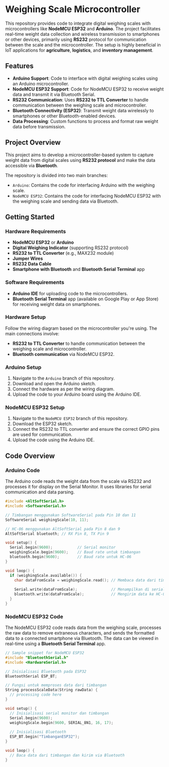# Weighing Scale Microcontroller

This repository provides code to integrate digital weighing scales with microcontrollers like **NodeMCU ESP32** and **Arduino**. The project facilitates real-time weight data collection and wireless transmission to smartphones or other devices, primarily using **RS232** protocol for communication between the scale and the microcontroller. The setup is highly beneficial in IoT applications for **agriculture**, **logistics**, and **inventory management**.

## Features
- **Arduino Support**: Code to interface with digital weighing scales using an Arduino microcontroller.
- **NodeMCU ESP32 Support**: Code for NodeMCU ESP32 to receive weight data and transmit it via Bluetooth Serial.
- **RS232 Communication**: Uses **RS232 to TTL Converter** to handle communication between the weighing scale and microcontroller.
- **Bluetooth Connectivity (ESP32)**: Transmit weight data wirelessly to smartphones or other Bluetooth-enabled devices.
- **Data Processing**: Custom functions to process and format raw weight data before transmission.

## Project Overview
This project aims to develop a microcontroller-based system to capture weight data from digital scales using **RS232 protocol** and make the data accessible via **Bluetooth**. 

The repository is divided into two main branches:
- `Arduino`: Contains the code for interfacing Arduino with the weighing scale.
- `NodeMCU ESP32`: Contains the code for interfacing NodeMCU ESP32 with the weighing scale and sending data via Bluetooth.

## Getting Started

### Hardware Requirements
- **NodeMCU ESP32** or **Arduino**
- **Digital Weighing Indicator** (supporting RS232 protocol)
- **RS232 to TTL Converter** (e.g., MAX232 module)
- **Jumper Wires**
- **RS232 Data Cable**
- **Smartphone with Bluetooth** and **Bluetooth Serial Terminal** app

### Software Requirements
- **Arduino IDE** for uploading code to the microcontrollers.
- **Bluetooth Serial Terminal** app (available on Google Play or App Store) for receiving weight data on smartphones.

### Hardware Setup
Follow the wiring diagram based on the microcontroller you're using. The main connections involve:
- **RS232 to TTL Converter** to handle communication between the weighing scale and microcontroller.
- **Bluetooth communication** via NodeMCU ESP32.

### Arduino Setup
1. Navigate to the `Arduino` branch of this repository.
2. Download and open the Arduino sketch.
3. Connect the hardware as per the wiring diagram.
4. Upload the code to your Arduino board using the Arduino IDE.

### NodeMCU ESP32 Setup
1. Navigate to the `NodeMCU ESP32` branch of this repository.
2. Download the ESP32 sketch.
3. Connect the RS232 to TTL converter and ensure the correct GPIO pins are used for communication.
4. Upload the code using the Arduino IDE.

## Code Overview

### Arduino Code
The Arduino code reads the weight data from the scale via RS232 and processes it for display on the Serial Monitor. It uses libraries for serial communication and data parsing.

```cpp
#include <AltSoftSerial.h>
#include <SoftwareSerial.h>

// Timbangan menggunakan SoftwareSerial pada Pin 10 dan 11
SoftwareSerial weighingScale(10, 11);

// HC-06 menggunakan AltSoftSerial pada Pin 8 dan 9
AltSoftSerial bluetooth; // RX Pin 8, TX Pin 9

void setup() {
  Serial.begin(9600);           // Serial monitor
  weighingScale.begin(9600);    // Baud rate untuk timbangan
  bluetooth.begin(9600);        // Baud rate untuk HC-06
}

void loop() {
  if (weighingScale.available()) {
    char dataFromScale = weighingScale.read(); // Membaca data dari timbangan
    
    Serial.write(dataFromScale);               // Menampilkan di serial monitor
    bluetooth.write(dataFromScale);            // Mengirim data ke HC-06
  }
}
```

### NodeMCU ESP32 Code
The NodeMCU ESP32 code reads data from the weighing scale, processes the raw data to remove extraneous characters, and sends the formatted data to a connected smartphone via Bluetooth. The data can be viewed in real-time using a **Bluetooth Serial Terminal** app.

```cpp
// Sample snippet for NodeMCU ESP32
#include "BluetoothSerial.h"
#include <HardwareSerial.h>

// Inisialisasi Bluetooth pada ESP32
BluetoothSerial ESP_BT; 

// Fungsi untuk memproses data dari timbangan
String processScaleData(String rawData) {
  // processing code here
}

void setup() {
  // Inisialisasi serial monitor dan timbangan
  Serial.begin(9600);
  weighingScale.begin(9600, SERIAL_8N1, 16, 17);
  
  // Inisialisasi Bluetooth
  ESP_BT.begin("TimbanganESP32");
}

void loop() {
  // Baca data dari timbangan dan kirim via Bluetooth
}
